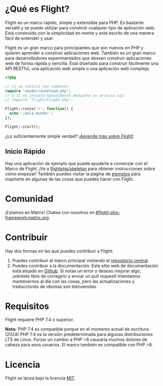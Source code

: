 # ¿Qué es Flight?

Flight es un marco rápido, simple y extensible para PHP. Es bastante versátil y se puede utilizar para construir cualquier tipo de aplicación web. Está construido con la simplicidad en mente y está escrito de una manera fácil de entender y usar.

Flight es un gran marco para principiantes que son nuevos en PHP y quieren aprender a construir aplicaciones web. También es un gran marco para desarrolladores experimentados que desean construir aplicaciones web de forma rápida y sencilla. Está diseñado para construir fácilmente una API RESTful, una aplicación web simple o una aplicación web compleja.

```php
<?php

// si se instaló con composer
require 'vendor/autoload.php';
// o si se instaló manualmente mediante un archivo zip
// require 'flight/Flight.php';

Flight::route('/', function() {
  echo '¡hola mundo!';
});

Flight::start();
```

¿Lo suficientemente simple verdad? [¡Aprende más sobre Flight!](learn)

## Inicio Rápido
Hay una aplicación de ejemplo que puede ayudarte a comenzar con el Marco de Flight. ¡Ve a [flightphp/skeleton](https://github.com/flightphp/skeleton) para obtener instrucciones sobre cómo empezar! También puedes visitar la página de [ejemplos](examples) para inspirarte en algunas de las cosas que puedes hacer con Flight.

# Comunidad

¡Estamos en Matrix! Chatea con nosotros en [#flight-php-framework:matrix.org](https://matrix.to/#/#flight-php-framework:matrix.org).

# Contribuir

Hay dos formas en las que puedes contribuir a Flight: 

1. Puedes contribuir al marco principal visitando el [repositorio central](https://github.com/flightphp/core). 
1. Puedes contribuir a la documentación. Este sitio web de documentación está alojado en [Github](https://github.com/flightphp/docs). Si notas un error o deseas mejorar algo, ¡siéntete libre de corregirlo y enviar un pull request! Intentamos mantenernos al día con las cosas, pero las actualizaciones y traducciones de idiomas son bienvenidas.

# Requisitos

Flight requiere PHP 7.4 o superior.

**Nota:** PHP 7.4 es compatible porque en el momento actual de escritura (2024) PHP 7.4 es la versión predeterminada para algunas distribuciones LTS de Linux. Forzar un cambio a PHP >8 causaría muchos dolores de cabeza para esos usuarios. El marco también es compatible con PHP >8.

# Licencia

Flight se lanza bajo la licencia [MIT](https://github.com/flightphp/core/blob/master/LICENSE).